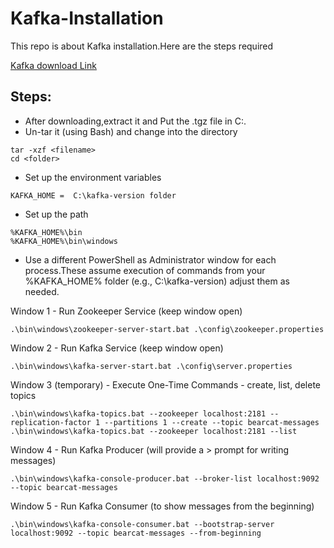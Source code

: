 # Kafka-Installation
This repo is about Kafka installation.Here are the steps required

[Kafka download Link](https://kafka.apache.org/quickstart)

## Steps:
- After downloading,extract it and Put the .tgz file in C:\.
- Un-tar it (using Bash) and change into the directory
```
tar -xzf <filename>
cd <folder>
```
- Set up the environment variables
``` 
KAFKA_HOME =  C:\kafka-version folder
```
- Set up the path 
```
%KAFKA_HOME%\bin
%KAFKA_HOME%\bin\windows
```
- Use a different PowerShell as Administrator window for each process.These assume execution of commands from your %KAFKA_HOME% folder (e.g., C:\kafka-version) adjust them as needed.

Window 1 - Run Zookeeper Service  (keep window open)
```
.\bin\windows\zookeeper-server-start.bat .\config\zookeeper.properties
```
Window 2 - Run Kafka Service (keep window open)
```
.\bin\windows\kafka-server-start.bat .\config\server.properties
```
Window 3 (temporary) - Execute One-Time Commands - create, list, delete topics 
```
.\bin\windows\kafka-topics.bat --zookeeper localhost:2181 --replication-factor 1 --partitions 1 --create --topic bearcat-messages
.\bin\windows\kafka-topics.bat --zookeeper localhost:2181 --list
```
Window 4 - Run Kafka Producer (will provide a > prompt for writing messages)
```
.\bin\windows\kafka-console-producer.bat --broker-list localhost:9092 --topic bearcat-messages
```
Window 5 - Run Kafka Consumer (to show messages from the beginning)
```
.\bin\windows\kafka-console-consumer.bat --bootstrap-server localhost:9092 --topic bearcat-messages --from-beginning
```






